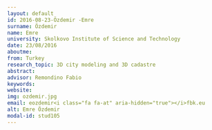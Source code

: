 ```yaml
---
layout: default 
id: 2016-08-23-Özdemir -Emre
surname: Özdemir 
name: Emre
university: Skolkovo Institute of Science and Technology
date: 23/08/2016
aboutme: 
from: Turkey
research_topic: 3D city modeling and 3D cadastre
abstract: 
advisor: Remondino Fabio
keywords: 
website: 
img: ozdemir.jpg
email: eozdemir<i class="fa fa-at" aria-hidden="true"></i>fbk.eu
alt: Emre Özdemir 
modal-id: stud105
---
```

